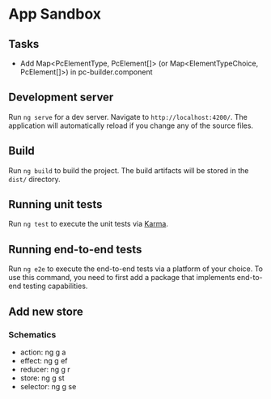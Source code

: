 # App Sandbox

## Tasks

- Add Map<PcElementType, PcElement[]> (or Map<ElementTypeChoice, PcElement[]>) in pc-builder.component

## Development server

Run `ng serve` for a dev server. Navigate to `http://localhost:4200/`. The application will automatically reload if you change any of the source files.

## Build

Run `ng build` to build the project. The build artifacts will be stored in the `dist/` directory.

## Running unit tests

Run `ng test` to execute the unit tests via [Karma](https://karma-runner.github.io).

## Running end-to-end tests

Run `ng e2e` to execute the end-to-end tests via a platform of your choice. To use this command, you need to first add a package that implements end-to-end testing capabilities.

## Add new store

### Schematics

- action: ng g a
- effect: ng g ef
- reducer: ng g r
- store: ng g st
- selector: ng g se